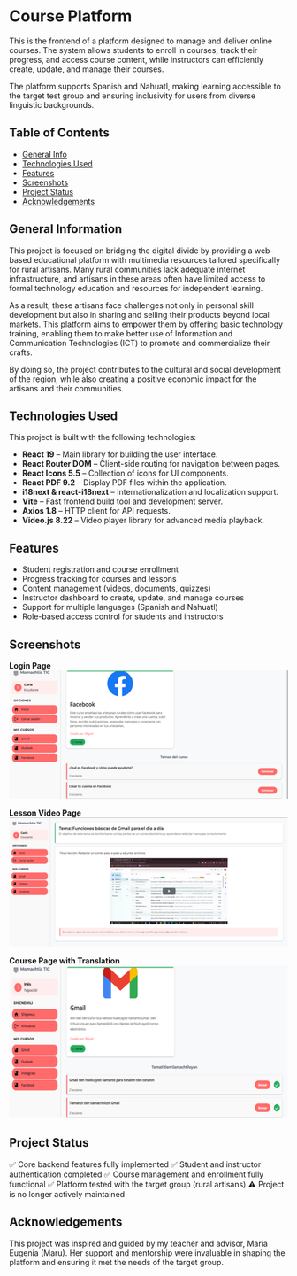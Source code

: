 # Course Platform
This is the frontend of a platform designed to manage and deliver online courses. The system allows students to enroll in courses, track their progress, and access course content, while instructors can efficiently create, update, and manage their courses.

The platform supports Spanish and Nahuatl, making learning accessible to the target test group and ensuring inclusivity for users from diverse linguistic backgrounds.

## Table of Contents
* [General Info](#general-information)
* [Technologies Used](#technologies-used)
* [Features](#features)
* [Screenshots](#screenshots)
* [Project Status](#project-status)
* [Acknowledgements](#acknowledgements)

## General Information
This project is focused on bridging the digital divide by providing a web-based educational platform with multimedia resources tailored specifically for rural artisans. Many rural communities lack adequate internet infrastructure, and artisans in these areas often have limited access to formal technology education and resources for independent learning.

As a result, these artisans face challenges not only in personal skill development but also in sharing and selling their products beyond local markets. This platform aims to empower them by offering basic technology training, enabling them to make better use of Information and Communication Technologies (ICT) to promote and commercialize their crafts.

By doing so, the project contributes to the cultural and social development of the region, while also creating a positive economic impact for the artisans and their communities.

## Technologies Used
This project is built with the following technologies:

- **React 19** – Main library for building the user interface.  
- **React Router DOM** – Client-side routing for navigation between pages.  
- **React Icons 5.5** – Collection of icons for UI components.  
- **React PDF 9.2** – Display PDF files within the application.    
- **i18next & react-i18next** – Internationalization and localization support.  
- **Vite** – Fast frontend build tool and development server.
- **Axios 1.8** – HTTP client for API requests.  
- **Video.js 8.22** – Video player library for advanced media playback.  

## Features
- Student registration and course enrollment
- Progress tracking for courses and lessons
- Content management (videos, documents, quizzes)
- Instructor dashboard to create, update, and manage courses
- Support for multiple languages (Spanish and Nahuatl)
- Role-based access control for students and instructors

## Screenshots
**Login Page**  
![Login Page](./public/screenshot1.png)

**Lesson Video Page**  
![Lesson Video Page](./public/screenshot2.png)

**Course Page with Translation**  
![Course Page with Translation](./public/screenshot3.png)

## Project Status
✅ Core backend features fully implemented
✅ Student and instructor authentication completed
✅ Course management and enrollment fully functional
✅ Platform tested with the target group (rural artisans)
⚠️ Project is no longer actively maintained

## Acknowledgements
This project was inspired and guided by my teacher and advisor, Maria Eugenia (Maru). Her support and mentorship were invaluable in shaping the platform and ensuring it met the needs of the target group.
